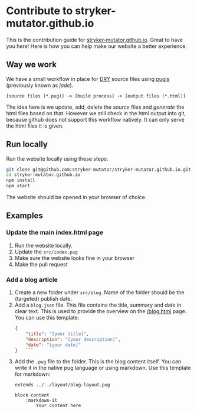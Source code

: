 # Contribute to stryker-mutator.github.io

This is the contribution guide for [stryker-mutator.github.io](https://stryker-mutator.github.io). Great to have you here! Here is how you can help make our website a better experience.

## Way we work

We have a small workflow in place for [DRY](https://en.wikipedia.org/wiki/Don%27t_repeat_yourself) source files using [pugjs](https://pugjs.org) (previously known as _jade_).

```
[source files (*.pug)] -> [build process] -> [output files (*.html)]
``` 

The idea here is we update, add, delete the _source_ files and _generate_ the html files based on that. However we still check in the html output into git, because github does not support this workflow natively. It can only serve the html files it is given. 

## Run locally

Run the website locally using these steps:

```bash
git clone git@github.com:stryker-mutator/stryker-mutator.github.io.git
cd stryker-mutator.github.io
npm install
npm start
```

The website should be opened in your browser of choice.

## Examples 

### Update the main index.html page

1. Run the website locally.
1. Update the `src/index.pug`
1. Make sure the website looks fine in your browser
1. Make the pull request

### Add a blog article

1. Create a new folder under `src/blog`. Name of the folder should be the (targeted) publish date.
1. Add a `blog.json` file. This file contains the title, summary and date in clear text. This is used to provide the overview on the [/blog.html](http://stryker-mutator.github.io/blog.html) page. You can use this template:
    ```json
    {
        "title": "[your title]",
        "description": "[your description]",
        "date": "[your date]"
    }   ```
1. Add the `.pug` file to the folder. This is the blog content itself. You can write it in the native pug language or using markdown. Use this template for markdown:
    ```pug
    extends ../../layout/blog-layout.pug

    block content
        :markdown-it
            Your content here
    ```

